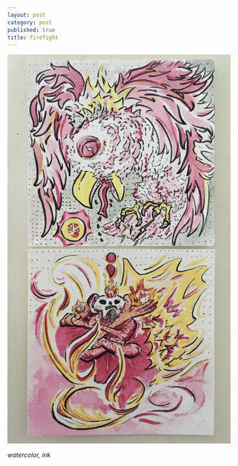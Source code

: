 ```yaml
---
layout: post
category: post
published: true
title: firefight
---
```

![firefight](/media/firefight.jpeg)
<!--more-->
<span class='medium fr'>*watercolor, ink*</span>
  
  
  
